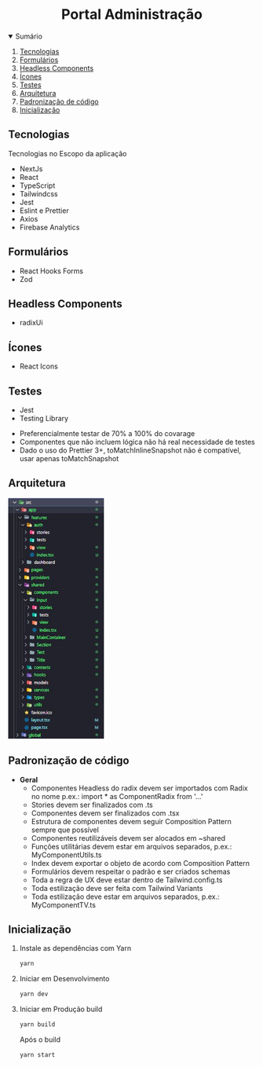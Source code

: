 <h1 align="center">Portal Administração</h1>

<details open="open">
  <summary>Sumário</summary>
  <ol>
    <li><a href="#Tecnologias">Tecnologias</a></li>
    <li><a href="#Formulários">Formulários</a></li>
    <li><a href="#Headless Components">Headless Components</a></li>
    <li><a href="#Ícones">Ícones</a></li>
    <li><a href="#Testes">Testes</a></li>
    <li><a href="#Arquitetura">Arquitetura</a></li>
    <li><a href="#Padronização de código">Padronização de código</a></li>
    <li><a href="#Inicialização">Inicialização</a></li>
  </ol>
</details>

## Tecnologias

Tecnologias no Escopo da aplicação
* NextJs
* React
* TypeScript
* Tailwindcss
* Jest
* Eslint e Prettier
* Axios
* Firebase Analytics

## Formulários

* React Hooks Forms
* Zod

## Headless Components

* radixUi

## Ícones

* React Icons

## Testes

* Jest
* Testing Library

 - Preferencialmente testar de 70% a 100% do covarage
 - Componentes que não incluem lógica não há real necessidade de testes
 - Dado o uso do Prettier 3+, toMatchInlineSnapshot não é compatível, usar apenas toMatchSnapshot

## Arquitetura

<img src="assets/architecture.jpg" />

## Padronização de código

- **Geral**
    - Componentes Headless do radix devem ser importados com Radix no nome p.ex.: import * as ComponentRadix from '...'
    - Stories devem ser finalizados com .ts
    - Componentes devem ser finalizados com .tsx
    - Estrutura de componentes devem seguir Composition Pattern sempre que possível
    - Componentes reutilizáveis devem ser alocados em ~shared
    - Funções utilitárias devem estar em arquivos separados, p.ex.: MyComponentUtils.ts
    - Index devem exportar o objeto de acordo com Composition Pattern
    - Formulários devem respeitar o padrão e ser criados schemas
    - Toda a regra de UX deve estar dentro de Tailwind.config.ts
    - Toda estilização deve ser feita com Tailwind Variants
    - Toda estilização deve estar em arquivos separados, p.ex.: MyComponentTV.ts

## Inicialização

1. Instale as dependências com Yarn
   ```sh
   yarn
   ```
1. Iniciar em Desenvolvimento
    ```sh
    yarn dev
    ```
2. Iniciar em Produção
    build
   ```sh
   yarn build
   ```
   Após o build
   ```sh
   yarn start
   ```
